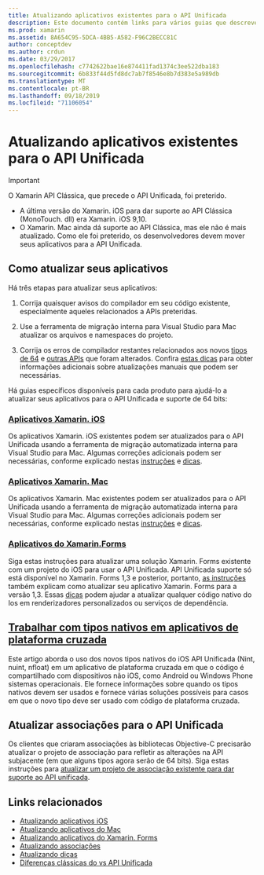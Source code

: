 ```yaml
---
title: Atualizando aplicativos existentes para o API Unificada
description: Este documento contém links para vários guias que descrevem como atualizar aplicativos Xamarin para o API Unificada. Ele aborda os aplicativos Xamarin. iOS, aplicativos Xamarin. Mac. Aplicativos Xamarin. Forms, tipos nativos em aplicativos de plataforma cruzada e projetos de associação.
ms.prod: xamarin
ms.assetid: 8A654C95-5DCA-4BB5-A582-F96C2BECC81C
author: conceptdev
ms.author: crdun
ms.date: 03/29/2017
ms.openlocfilehash: c7742622bae16e874411fad1374c3ee522dba183
ms.sourcegitcommit: 6b833f44d5fd8dc7ab7f8546e8b7d383e5a989db
ms.translationtype: MT
ms.contentlocale: pt-BR
ms.lasthandoff: 09/18/2019
ms.locfileid: "71106054"
---
```

# <a name="updating-existing-apps-to-the-unified-api"></a>Atualizando aplicativos existentes para o API Unificada

> [!IMPORTANT]
> O Xamarin API Clássica, que precede o API Unificada, foi preterido.
>
> - A última versão do Xamarin. iOS para dar suporte ao API Clássica (MonoTouch. dll) era Xamarin. iOS 9,10.
> - O Xamarin. Mac ainda dá suporte ao API Clássica, mas ele não é mais atualizado. Como ele foi preterido, os desenvolvedores devem mover seus aplicativos para a API Unificada.

## <a name="how-to-update-your-apps"></a>Como atualizar seus aplicativos

Há três etapas para atualizar seus aplicativos:

1. Corrija quaisquer avisos do compilador em seu código existente, especialmente aqueles relacionados a APIs preteridas.

2. Use a ferramenta de migração interna para Visual Studio para Mac atualizar os arquivos e namespaces do projeto.

3. Corrija os erros de compilador restantes relacionados aos novos [tipos de 64](~/cross-platform/macios/nativetypes.md) e [outras APIs](~/cross-platform/macios/unified/overview.md#deprecated-typos) que foram alterados. Confira [estas dicas](~/cross-platform/macios/unified/updating-tips.md) para obter informações adicionais sobre atualizações manuais que podem ser necessárias.

Há guias específicos disponíveis para cada produto para ajudá-lo a atualizar seus aplicativos para o API Unificada e suporte de 64 bits:

### <a name="xamarinios-appscross-platformmaciosunifiedupdating-ios-appsmd"></a>[Aplicativos Xamarin. iOS](~/cross-platform/macios/unified/updating-ios-apps.md)

Os aplicativos Xamarin. iOS existentes podem ser atualizados para o API Unificada usando a ferramenta de migração automatizada interna para Visual Studio para Mac. Algumas correções adicionais podem ser necessárias, conforme explicado nestas [instruções](~/cross-platform/macios/unified/updating-ios-apps.md) e [dicas](~/cross-platform/macios/unified/updating-tips.md).

### <a name="xamarinmac-appscross-platformmaciosunifiedupdating-mac-appsmd"></a>[Aplicativos Xamarin. Mac](~/cross-platform/macios/unified/updating-mac-apps.md)

Os aplicativos Xamarin. Mac existentes podem ser atualizados para o API Unificada usando a ferramenta de migração automatizada interna para Visual Studio para Mac. Algumas correções adicionais podem ser necessárias, conforme explicado nestas [instruções](~/cross-platform/macios/unified/updating-mac-apps.md) e [dicas](~/cross-platform/macios/unified/updating-tips.md).

### <a name="xamarinforms-appscross-platformmaciosunifiedupdating-xamarin-forms-appsmd"></a>[Aplicativos do Xamarin.Forms](~/cross-platform/macios/unified/updating-xamarin-forms-apps.md)

Siga estas instruções para atualizar uma solução Xamarin. Forms existente com um projeto do iOS para usar o API Unificada. API Unificada suporte só está disponível no Xamarin. Forms 1,3 e posterior, portanto, [as instruções](~/cross-platform/macios/unified/updating-xamarin-forms-apps.md) também explicam como atualizar seu aplicativo Xamarin. Forms para a versão 1,3. Essas [dicas](~/cross-platform/macios/unified/updating-tips.md) podem ajudar a atualizar qualquer código nativo do Ios em renderizadores personalizados ou serviços de dependência.

## <a name="working-with-native-types-in-cross-platform-appscross-platformmaciosnativetypesmd"></a>[Trabalhar com tipos nativos em aplicativos de plataforma cruzada](~/cross-platform/macios/nativetypes.md)

Este artigo aborda o uso dos novos tipos nativos do iOS API Unificada (Nint, nuint, nfloat) em um aplicativo de plataforma cruzada em que o código é compartilhado com dispositivos não iOS, como Android ou Windows Phone sistemas operacionais. Ele fornece informações sobre quando os tipos nativos devem ser usados e fornece várias soluções possíveis para casos em que o novo tipo deve ser usado com código de plataforma cruzada.

## <a name="update-bindings-to-the-unified-api"></a>Atualizar associações para o API Unificada

Os clientes que criaram associações às bibliotecas Objective-C precisarão atualizar o projeto de associação para refletir as alterações na API subjacente (em que alguns tipos agora serão de 64 bits).
Siga estas instruções para [atualizar um projeto de associação existente para dar suporte ao API unificada](~/cross-platform/macios/unified/update-binding.md).

## <a name="related-links"></a>Links relacionados

- [Atualizando aplicativos iOS](~/cross-platform/macios/unified/updating-ios-apps.md)
- [Atualizando aplicativos do Mac](~/cross-platform/macios/unified/updating-mac-apps.md)
- [Atualizando aplicativos do Xamarin. Forms](~/cross-platform/macios/unified/updating-xamarin-forms-apps.md)
- [Atualizando associações](~/cross-platform/macios/unified/update-binding.md)
- [Atualizando dicas](~/cross-platform/macios/unified/updating-tips.md)
- [Diferenças clássicas do vs API Unificada](https://github.com/xamarin/release-notes-archive/blob/master/release-notes/ios/api_changes/classic-vs-unified-8.6.0/index.md)
